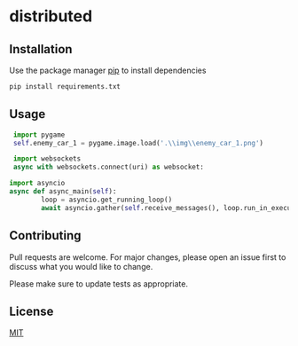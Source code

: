 # distributed


## Installation

Use the package manager [pip](https://pip.pypa.io/en/stable/) to install dependencies

```bash
pip install requirements.txt
```

## Usage

```python
 import pygame
 self.enemy_car_1 = pygame.image.load('.\\img\\enemy_car_1.png')

 import websockets
 async with websockets.connect(uri) as websocket:

import asyncio
async def async_main(self):
        loop = asyncio.get_running_loop()
        await asyncio.gather(self.receive_messages(), loop.run_in_executor(None, blocking_function))
```

## Contributing

Pull requests are welcome. For major changes, please open an issue first
to discuss what you would like to change.

Please make sure to update tests as appropriate.

## License

[MIT](https://choosealicense.com/licenses/mit/)
